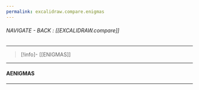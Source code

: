 ```yaml
---
permalink: excalidraw.compare.enigmas
---
```


###### NAVIGATE - BACK :  [[EXCALIDRAW.compare]]
----
>[!info]- [[ENIGMAS]]
------
#### AENIGMAS







----
